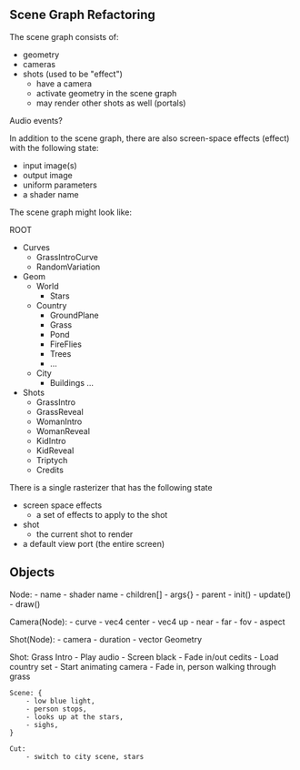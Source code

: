 
Scene Graph Refactoring
-----------------------

The scene graph consists of:
   - geometry
   - cameras
   - shots (used to be "effect")
       - have a camera
       - activate geometry in the scene graph
       - may render other shots as well (portals)

Audio events?

In addition to the scene graph, there are also screen-space effects (effect) with the following state:

   - input image(s)
   - output image
   - uniform parameters
   - a shader name


The scene graph might look like:

ROOT
 - Curves
    - GrassIntroCurve
    - RandomVariation
 - Geom
   - World
       - Stars
   - Country
       - GroundPlane
       - Grass
       - Pond
       - FireFlies
       - Trees
       - ...
   - City
       - Buildings
           ...
 - Shots 
   - GrassIntro
   - GrassReveal
   - WomanIntro
   - WomanReveal
   - KidIntro
   - KidReveal
   - Triptych
   - Credits

There is a single rasterizer that has the following state
   - screen space effects
       - a set of effects to apply to the shot
   - shot
       - the current shot to render
   - a default view port (the entire screen)



Objects
-------
Node:
    - name
    - shader name
    - children[]
    - args{}
    - parent
    - init()
    - update()
    - draw()

Camera(Node):
    - curve
    - vec4 center
    - vec4 up
    - near
    - far
    - fov
    - aspect

Shot(Node):
    - camera
    - duration
    - vector<string> Geometry




Shot: Grass Intro
    - Play audio
    - Screen black
    - Fade in/out cedits
    - Load country set
    - Start animating camera
    - Fade in, person walking through grass
    
    Scene: {
        - low blue light, 
        - person stops, 
        - looks up at the stars, 
        - sighs, 
    }

    Cut: 
        - switch to city scene, stars







